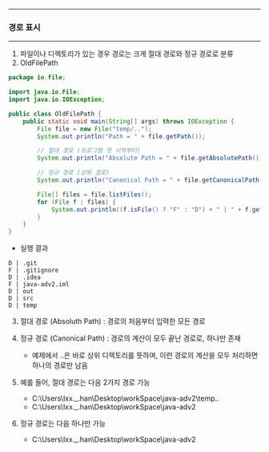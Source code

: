 -----
### 경로 표시
-----
1. 파일이나 디렉토리가 있는 경우 경로는 크게 절대 경로와 정규 경로로 분류
2. OldFilePath
```java
package io.file;

import java.io.File;
import java.io.IOException;

public class OldFilePath {
    public static void main(String[] args) throws IOException {
        File file = new File("temp/..");
        System.out.println("Path = " + file.getPath());

        // 절대 경로 (프로그램 첫 시작부터)
        System.out.println("Absolute Path = " + file.getAbsolutePath());

        // 정규 경로 (상위 경로)
        System.out.println("Canonical Path = " + file.getCanonicalPath());

        File[] files = file.listFiles();
        for (File f : files) {
            System.out.println((f.isFile() ? "F" : "D") + " | " + f.getName());
        }
    }
}
```

  - 실행 결과
```
D | .git
F | .gitignore
D | .idea
F | java-adv2.iml
D | out
D | src
D | temp
```

3. 절대 경로 (Absoluth Path) : 경로의 처음부터 입력한 모든 경로
4. 정규 경로 (Canonical Path) : 경로의 계산이 모두 끝난 경로로, 하나만 존재
   - 예제에서 ..은 바로 상위 디렉토리를 뜻하며, 이런 경로의 계산을 모두 처리하면 하나의 경로만 남음

5. 예를 들어, 절대 경로는 다음 2가지 경로 가능
   - C:\Users\lxx._.han\Desktop\workSpace\java-adv2\temp\..
   - C:\Users\lxx._.han\Desktop\workSpace\java-adv2

6. 정규 경로는 다음 하나만 가능
   - C:\Users\lxx._.han\Desktop\workSpace\java-adv2
